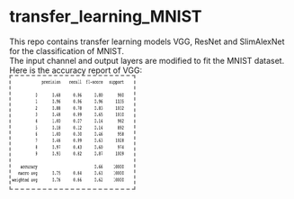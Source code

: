 # transfer_learning_MNIST
This repo contains transfer learning models VGG, ResNet and SlimAlexNet for the classification of MNIST. <br>
The input channel and output layers are modified to fit the MNIST dataset.<br>
Here is the accuracy report of VGG:<br>
<img align='center' style="border-color:gray;border-width:2px;border-style:dashed"  src="VGG_accuracy_report.png" width = "220px" height="200px" ></img>




